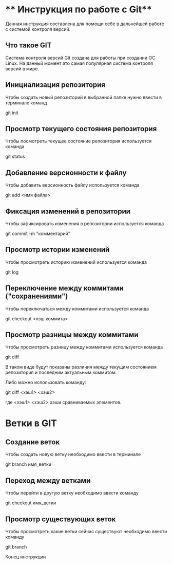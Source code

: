 # ** Инструкция по работе с Git**

Данная инструкция составлена для помощи себе в дальнейшей работе с системой контроля версий.

## Что такое GIT 

Система контроля версий Git создана для работы при создании ОС Linux. На данный момент это самая популярная система контроля версий в мире.


## Инициализация  репозитория

Чтобы создать новый репозиторий в выбранной папке нужно ввести в терминале команд

git init


## Просмотр текущего состояния репозитория

Чтобы посмотреть текущее состояние репозитория используется команда

git status


## Добавление версионности к файлу

Чтобы добавить версионность файлу используется команда

git add <имя файла>


## Фиксация изменений в репозитории

Чтобы зафиксировать изменения в репозитории используется команда 

git commit -m "комментарий"


## Просмотр истории изменений

Чтобы просмотреть историю изменений используется команда

git log


## Переключение между коммитами ("сохранениями")

Чтобы переключаться между коммитами используется команда 

git checkout <хэш коммита>


## Просмотр  разницы между коммитами

Чтобы просмотреть разницу между коммитами используется команда 

git diff

В таком виде будут показаны различия между текущим состоянием репозитория и последним актуальным коммитом.

Либо можно использовать команду:

git diff <хэш1> <хэш2>

где <хэш1> <хэш2> хэши сравниваемых элементов.


# Ветки в GIT

## Создание веток

Чтобы создать новую ветку необходимо ввести в терминале 

git branch имя_ветки

## Переход между ветками


Чтобы перейти в другую ветку необходимо ввести команду

git checkout имя_ветки

## Просмотр существующих веток

Чтобы просмотреть какие ветки сейчас существуют необходимо ввести команду

git branch

Конец инструкции
